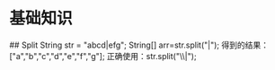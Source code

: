   # 基础知识    
  
 <!-- 引入样式 -->
 <link rel="stylesheet" href="https://unpkg.com/element-ui/lib/theme-default/index.css">        
 ## Split    
     String str = "abcd|efg";    
     String[] arr=str.split("|");    
     得到的结果：["a","b","c","d","e","f","g"];    
     正确使用：str.split("\\|");    

